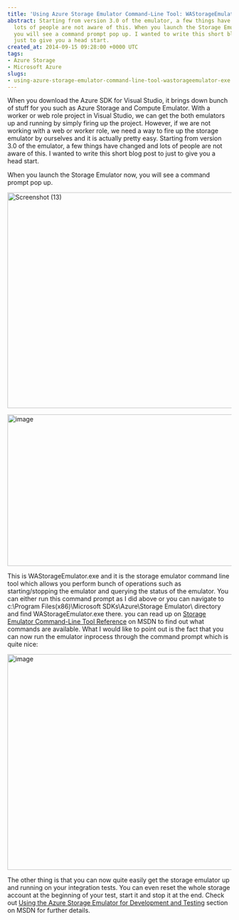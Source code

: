 ```yaml
---
title: 'Using Azure Storage Emulator Command-Line Tool: WAStorageEmulator.exe'
abstract: Starting from version 3.0 of the emulator, a few things have changed and
  lots of people are not aware of this. When you launch the Storage Emulator now,
  you will see a command prompt pop up. I wanted to write this short blog post to
  just to give you a head start.
created_at: 2014-09-15 09:28:00 +0000 UTC
tags:
- Azure Storage
- Microsoft Azure
slugs:
- using-azure-storage-emulator-command-line-tool-wastorageemulator-exe
---
```


<p>When you download the Azure SDK for Visual Studio, it brings down bunch of stuff for you such as Azure Storage and Compute Emulator. With a worker or web role project in Visual Studio, we can get the both emulators up and running by simply firing up the project. However, if we are not working with a web or worker role, we need a way to fire up the storage emulator by ourselves and it is actually pretty easy. Starting from version 3.0 of the emulator, a few things have changed and lots of people are not aware of this. I wanted to write this short blog post to just to give you a head start. </p> <p>When you launch the Storage Emulator now, you will see a command prompt pop up.</p> <p><a href="https://tugberkugurlu.blob.core.windows.net/bloggyimages/451f4bbf-1461-4215-bcf2-8964c4aba6f4.png"><img title="Screenshot (13)" style="border-top: 0px; border-right: 0px; background-image: none; border-bottom: 0px; padding-top: 0px; padding-left: 0px; border-left: 0px; display: inline; padding-right: 0px" border="0" alt="Screenshot (13)" src="https://tugberkugurlu.blob.core.windows.net/bloggyimages/83f9ce5a-92c0-4e5c-875a-e3dc77a2ba3c.png" width="530" height="484"></a></p> <p><a href="https://tugberkugurlu.blob.core.windows.net/bloggyimages/e406bf72-603a-4a95-a882-4b49813531a3.png"><img title="image" style="border-top: 0px; border-right: 0px; background-image: none; border-bottom: 0px; padding-top: 0px; padding-left: 0px; border-left: 0px; display: inline; padding-right: 0px" border="0" alt="image" src="https://tugberkugurlu.blob.core.windows.net/bloggyimages/64aff897-5d23-49e5-8167-aa9323bbacf3.png" width="644" height="340"></a></p> <p>This is WAStorageEmulator.exe and it is the storage emulator command line tool which allows you perform bunch of operations such as starting/stopping the emulator and querying the status of the emulator. You can either run this command prompt as I did above or you can navigate to c:\Program Files(x86)\Microsoft SDKs\Azure\Storage Emulator\ directory and find WAStorageEmulator.exe there. you can read up on <a href="http://msdn.microsoft.com/en-us/library/azure/gg433005.aspx">Storage Emulator Command-Line Tool Reference</a> on MSDN to find out what commands are available. What I would like to point out is the fact that you can now run the emulator inprocess through the command prompt which is quite nice:</p> <p><a href="https://tugberkugurlu.blob.core.windows.net/bloggyimages/0e1f3495-e36e-48e9-9475-ad8bd4713d53.png"><img title="image" style="border-top: 0px; border-right: 0px; background-image: none; border-bottom: 0px; padding-top: 0px; padding-left: 0px; border-left: 0px; display: inline; padding-right: 0px" border="0" alt="image" src="https://tugberkugurlu.blob.core.windows.net/bloggyimages/c724ac34-f21b-42fe-a191-24080d40a262.png" width="573" height="484"></a></p> <p>The other thing is that you can now quite easily get the storage emulator up and running on your integration tests. You can even reset the whole storage account at the beginning of your test, start it and stop it at the end. Check out <a href="http://msdn.microsoft.com/en-us/library/azure/hh403989.aspx">Using the Azure Storage Emulator for Development and Testing</a> section on MSDN for further details.</p>  